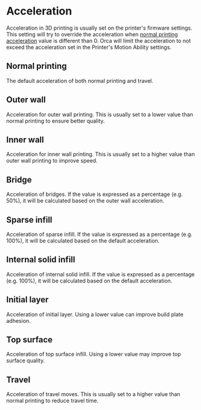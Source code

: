 # Acceleration

Acceleration in 3D printing is usually set on the printer's firmware settings.  
This setting will try to override the acceleration when [normal printing acceleration](#normal-printing) value is different than 0.
Orca will limit the acceleration to not exceed the acceleration set in the Printer's Motion Ability settings.

## Normal printing

The default acceleration of both normal printing and travel.

## Outer wall

Acceleration for outer wall printing. This is usually set to a lower value than normal printing to ensure better quality.

## Inner wall

Acceleration for inner wall printing. This is usually set to a higher value than outer wall printing to improve speed.

## Bridge

Acceleration of bridges. If the value is expressed as a percentage (e.g. 50%), it will be calculated based on the outer wall acceleration.

## Sparse infill

Acceleration of sparse infill. If the value is expressed as a percentage (e.g. 100%), it will be calculated based on the default acceleration.

## Internal solid infill

Acceleration of internal solid infill. If the value is expressed as a percentage (e.g. 100%), it will be calculated based on the default acceleration.

## Initial layer

Acceleration of initial layer. Using a lower value can improve build plate adhesion.

## Top surface

Acceleration of top surface infill. Using a lower value may improve top surface quality.

## Travel

Acceleration of travel moves. This is usually set to a higher value than normal printing to reduce travel time.
